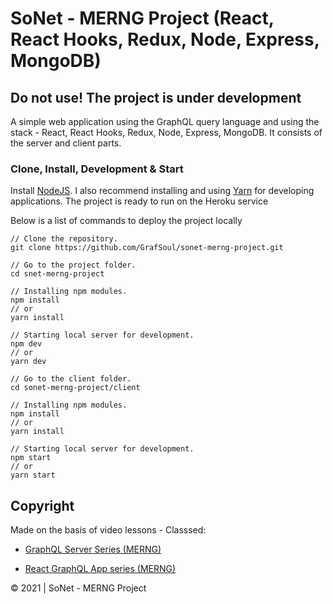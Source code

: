 # SoNet - MERNG Project (React, React Hooks, Redux, Node, Express, MongoDB)

## Do not use! The project is under development

A simple web application using the GraphQL query language and using the stack - React, React Hooks, Redux, Node, Express, MongoDB. It consists of the server and client parts.

<!-- ### Demo
Heroku Hosting - [MCards] -->

### Clone, Install, Development & Start

Install [NodeJS]. I also recommend installing and using [Yarn] for developing applications.
The project is ready to run on the Heroku service

Below is a list of commands to deploy the project locally

```
// Clone the repository.
git clone https://github.com/GrafSoul/sonet-merng-project.git

// Go to the project folder.
cd snet-merng-project

// Installing npm modules.
npm install
// or
yarn install

// Starting local server for development.
npm dev
// or
yarn dev

// Go to the client folder.
cd sonet-merng-project/client

// Installing npm modules.
npm install
// or
yarn install

// Starting local server for development.
npm start
// or
yarn start

```

## Copyright

Made on the basis of video lessons - Classsed:

- [GraphQL Server Series (MERNG)]
- [React GraphQL App series (MERNG)]

  [graphql server series (merng)]: https://www.youtube.com/playlist?list=PLMhAeHCz8S3_CTiWMQhL6YxX7vZ7z84Zo
  [react graphql app series (merng)]: https://www.youtube.com/playlist?list=PLMhAeHCz8S3_pgb-j51QnCEhXNj5oyl8n

© 2021 | SoNet - MERNG Project

[nodejs]: https://nodejs.org/
[yarn]: https://yarnpkg.com/

<!-- [snet]: https://**************.herokuapp.com/ -->
